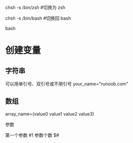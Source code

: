 chsh -s /bin/zsh #切换为 zsh

chsh -s /bin/bash #切换回 bash

bash

# 创建变量

## 字符串

可以用单引号、双引号或不用引号
your_name="runoob.com"

## 数组

array_name=(value0 value1 value2 value3)

参数

第一个参数 #1
参数个数 $#
